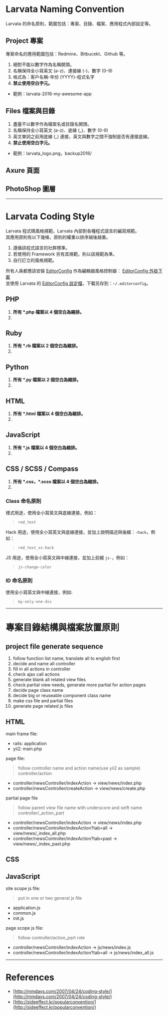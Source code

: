 # Larvata Naming Convention

Larvata 的命名原則，範圍包括：專案、目錄、檔案、應用程式內部設定等。

## Project 專案

專案命名的應用範圍包括：Redmine、Bitbucekt、Github 等。

1. 絕對不能以數字作為名稱開頭。
2. 名稱保持全小寫英文 (a-z)、連接線 (-)、數字 (0-9)
3. 格式為：客戶名稱-年份 (YYYY)-程式名字
4. __禁止使用空白字元。__

- 範例：larvata-2016-my-awesome-app

## Files 檔案與目錄

1. 盡量不以數字作為檔案名或目錄名開頭。
2. 名稱保持全小寫英文 (a-z)、底線 (_)、數字 (0-9)
3. 英文單詞之前用底線 (_) 連接，英文與數字之間不強制是否有連接底線。
4. __禁止使用空白字元。__

- 範例：larvata_logo.png，backup2016/

## Axure 頁面

## PhotoShop 圖層

---

# Larvata Coding Style

Larvata 程式碼風格規範，Larvata 內部對各種程式語言的編寫規範。   
其應用原則有以下幾條，原則的權重以排序越後越重。

1. 遵循該程式語言的社群標準。
2. 若使用的 Framework 另有其規範，則以該規範為準。
3. 自行訂立的風格規範。

所有人員都應該安裝 [EditorConfig](http://editorconfig.org/) 作為編輯器風格控制器： 
[EditorConfig 外掛下載](http://editorconfig.org/#download)  
並使用 Larvata 的 [EditorConfig 設定檔](https://raw.githubusercontent.com/LarvataTW/coding-style/master/editorconfig)，下載另存到：`~/.editorconfig`。

## PHP

1. __所有 *.php 檔案以 4 個空白為縮排。__
2. 

## Ruby

1. __所有 *.rb 檔案以 2 個空白為縮排。__
2. 

## Python

1. __所有 *.py 檔案以 2 個空白為縮排。__
2. 

## HTML

1. __所有 *.html 檔案以 4 個空白為縮排。__
2. 

## JavaScript

1. __所有 *.js 檔案以 4 個空白為縮排。__
2. 

## CSS / SCSS / Compass

1. __所有 \*.css，\*.scss 檔案以 4 個空白為縮排。__
2. 

### Class 命名原則

樣式用途，使用全小寫英文與底線連接，例如：   
> `red_text`

Hack 用途，使用全小寫英文與底線連接，並加上說明描述與後綴：`-hack`，例如：
> `red_text_xs-hack`

JS 用途，使用全小寫英文與中線連接，並加上前綴 `js-`，例如：   
> `js-change-color`

### ID 命名原則

使用全小寫英文與中線連接，例如:
> `my-only-one-div`

---

# 專案目錄結構與檔案放置原則

## project file generate sequence

1. follow function list name, translate all to english first
2. decide and name all controller
3. fill in all actions in controller
4. check ajax call actions
5. generate blank all related view files
6. check partial view needs, generate more partial for action pages
7. decide page class name
8. decide big or reuseable component class name
9. make css file and partial files
10. generate page related js files

## HTML

main frame file:

- rails: application
- yii2: main.php

page file:
> follow controller name and action name(use yii2 as sample)
> controller/action

- controller/newsController/indexAction -> view/news/index.php
- controller/newsController/createAction -> view/news/create.php

partial page file
> follow parent view file name with underscore and selft name
> controller/_action_part

- controller/newsController/indexAction -> view/news/index.php
- controller/newsController/indexAction?tab=all -> view/news/_index_all.php
- controller/newsController/indexAction?tab=past -> view/news/_index_past.php

## CSS


## JavaScript

site scope js file:
> put in one or two general js file

- application.js
- common.js
- init.js

page scope js file:
> follow controller/action_part role

- controller/newsController/indexAction -> js/news/index.js
- controller/newsController/indexAction?tab=all -> js/news/index_all.js

---

# References

* [http://mmdays.com/2007/04/24/coding-style/](http://mmdays.com/2007/04/24/coding-style/)
* [http://sideeffect.kr/popularconvention/](http://sideeffect.kr/popularconvention/)